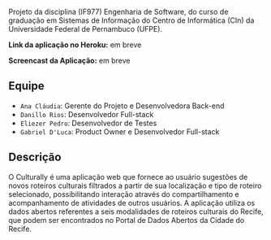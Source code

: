

Projeto da disciplina (IF977) Engenharia de Software, do curso de graduação em Sistemas de Informação do Centro de Informática (CIn) da Universidade Federal de Pernambuco (UFPE).

**Link da aplicação no Heroku:** em breve

**Screencast da Aplicação:** em breve

## Equipe

* `Ana Cláudia`: Gerente do Projeto e Desenvolvedora Back-end
* `Danillo Rios`: Desenvolvedor Full-stack
* `Eliezer Pedro`: Desenvolvedor de Testes
* `Gabriel D'Luca`: Product Owner e Desenvolvedor Full-stack

## Descrição
O Culturally é uma aplicação web que fornece ao usuário sugestões de novos roteiros culturais filtrados a partir de sua localização e tipo de roteiro selecionado, possibilitando interação através do compartilhamento e acompanhamento de atividades de outros usuários. A aplicação utiliza os dados abertos referentes a seis modalidades de roteiros culturais do Recife, que podem ser encontrados no Portal de Dados Abertos da Cidade do Recife.
